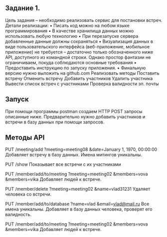 ## Задание 1.
Цель задания – необходимо реализовать сервис для постановки встреч.
Детали реализации:
•	Писать код можно на любом языке программирования
•	В качестве хранилища данных можно использовать любую технологию
•	При перезапуске сервера добавленные данные должны сохраняться
•	Визуализация данных в виде пользовательского интерфейса (веб-приложение, мобильное приложение) не требуется – достаточно только обозначенного ниже API, доступного из командной строки. Однако простор фантазии не ограничиваем, покуда соблюдаются основные требования
•	Предоставить инструкцию по запуску приложения. 
•	Финальную версию нужно выложить на github.com
Реализовать методы
Поставить встречу
Отменить встречу
Добавить участников
Удалить участника
Вывести список встреч с участниками
Проверка валидности эл. почты

## Запуск
При помощи программы postman  создаем HTTP POST запросы описанные ниже.
Предварительно нужно добавить участников и встречи в базу данных при помощи запросов.

## Методы API

PUT /meeting/add
    ?meeting=meeting08
    &date=January 1, 1970, 00:00:00
Добавляет встречу в базу данных. Имена митингов уникальны.

PUT /show
Показывает все встречи с их участниками 


PUT /member/add/to/meeting
    ?meeting=meeting02
    &members=vova
    &members=vika
Добавляет людей к встрече. 

PUT /member/delete
    ?meeting=meeting02
    &name=vlad31231
Удаляет человека со встречи. 

PUT /member/add/to/database
    ?name=vlad
    &email=vlad@mail.ru
Все имена уникальны.
Добавляет в базу данных человека, проверят его валидность. 

PUT /member/add/to/meeting
    ?meeting=meeting02
    &members=vova
    &members=vika
Добавляет людей к встрече. 
